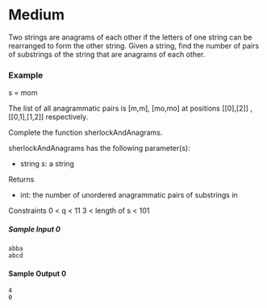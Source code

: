 # Medium
Two strings are anagrams of each other if the letters of one string can be rearranged to form the other string. Given a string, find the number of pairs of substrings of the string that are anagrams of each other.

### Example 
s = mom 

The list of all anagrammatic pairs is  [m,m], [mo,mo] at positions [[0],[2]] , [[0,1],[1,2]] respectively.

Complete the function sherlockAndAnagrams.

sherlockAndAnagrams has the following parameter(s):
- string s: a string

Returns
- int: the number of unordered anagrammatic pairs of substrings in 


Constraints
0 < q < 11
3 <  length of s < 101


##### Sample Input 0
```
abba
abcd
```

#### Sample Output 0
```
4
0
```